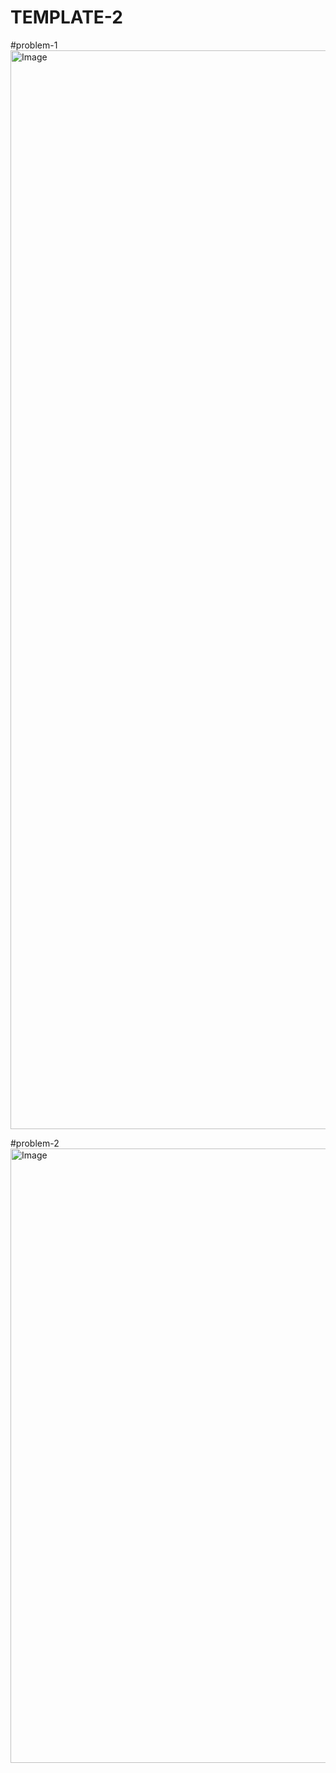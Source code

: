 # TEMPLATE-2

#problem-1
<img width="1480" height="1726" alt="Image" src="https://github.com/user-attachments/assets/1271c9ac-9fd1-4578-a808-6faa32c41e5b" />


#problem-2
<img width="1605" height="983" alt="Image" src="https://github.com/user-attachments/assets/2615a0d2-324b-4a1a-828d-4ea813d3d647" />
